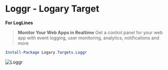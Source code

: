 # Loggr - Logary Target

**For LogLines**

> **Monitor Your Web Apps in Realtime**
> Get a control panel for your web app with event logging, user monitoring,
> analytics, notifications and more

``` powershell
Install-Package Logary.Targets.Loggr
```

![Loggr](https://raw.githubusercontent.com/logary/logary-assets/master/targets/loggr.png)
